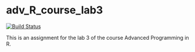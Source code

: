 # adv_R_course_lab3

[![Build Status](https://travis-ci.org/spirosdim/adv_R_course_lab3.svg?branch=master)](https://travis-ci.org/spirosdim/adv_R_course_lab3)

This is an assignment for the lab 3 of the course Advanced Programming in R.
